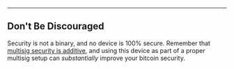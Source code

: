 ---

## Don't Be Discouraged
Security is not a binary, and no device is 100% secure.
Remember that [multisig security is additive](/why-multisig), and using this device as part of a proper multisig setup can *substantially* improve your bitcoin security.
